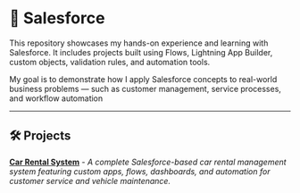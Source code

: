 # 🧠 Salesforce

This repository showcases my hands-on experience and learning with Salesforce. It includes projects built using Flows, Lightning App Builder, custom objects, validation rules, and automation tools.

My goal is to demonstrate how I apply Salesforce concepts to real-world business problems — such as customer management, service processes, and workflow automation

---
<h2> 🛠️ Projects</h2>

[**Car Rental System**](https://github.com/Deleon-Anthony/carrentalsystem) - *A complete Salesforce-based car rental management system featuring custom apps, flows, dashboards, and automation for customer service and vehicle maintenance.*
